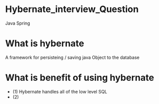 # Hybernate_interview_Question
Java Spring

# What is hybernate
A framework for persisteing / saving java Object to the database


# What is benefit of using hybernate

* (1) Hybernate handles all of the low level SQL
*  (2)
